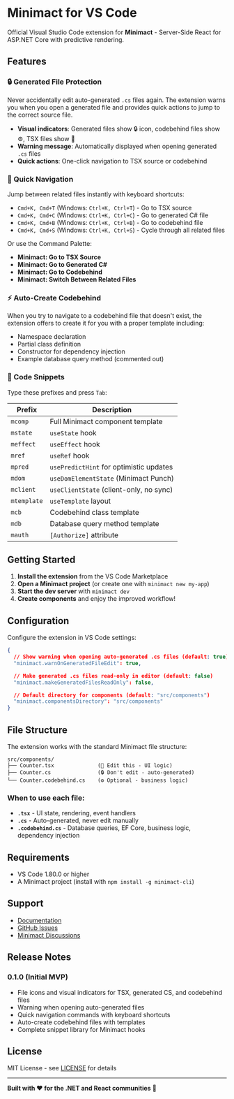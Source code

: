 # Minimact for VS Code

Official Visual Studio Code extension for **Minimact** - Server-Side React for ASP.NET Core with predictive rendering.

## Features

### 🔒 Generated File Protection

Never accidentally edit auto-generated `.cs` files again. The extension warns you when you open a generated file and provides quick actions to jump to the correct source file.

- **Visual indicators**: Generated files show 🔒 icon, codebehind files show ⚙️, TSX files show 📘
- **Warning message**: Automatically displayed when opening generated `.cs` files
- **Quick actions**: One-click navigation to TSX source or codebehind

### 🚀 Quick Navigation

Jump between related files instantly with keyboard shortcuts:

- `Cmd+K, Cmd+T` (Windows: `Ctrl+K, Ctrl+T`) - Go to TSX source
- `Cmd+K, Cmd+C` (Windows: `Ctrl+K, Ctrl+C`) - Go to generated C# file
- `Cmd+K, Cmd+B` (Windows: `Ctrl+K, Ctrl+B`) - Go to codebehind file
- `Cmd+K, Cmd+S` (Windows: `Ctrl+K, Ctrl+S`) - Cycle through all related files

Or use the Command Palette:
- **Minimact: Go to TSX Source**
- **Minimact: Go to Generated C#**
- **Minimact: Go to Codebehind**
- **Minimact: Switch Between Related Files**

### ⚡ Auto-Create Codebehind

When you try to navigate to a codebehind file that doesn't exist, the extension offers to create it for you with a proper template including:
- Namespace declaration
- Partial class definition
- Constructor for dependency injection
- Example database query method (commented out)

### 📝 Code Snippets

Type these prefixes and press `Tab`:

| Prefix | Description |
|--------|-------------|
| `mcomp` | Full Minimact component template |
| `mstate` | `useState` hook |
| `meffect` | `useEffect` hook |
| `mref` | `useRef` hook |
| `mpred` | `usePredictHint` for optimistic updates |
| `mdom` | `useDomElementState` (Minimact Punch) |
| `mclient` | `useClientState` (client-only, no sync) |
| `mtemplate` | `useTemplate` layout |
| `mcb` | Codebehind class template |
| `mdb` | Database query method template |
| `mauth` | `[Authorize]` attribute |

## Getting Started

1. **Install the extension** from the VS Code Marketplace
2. **Open a Minimact project** (or create one with `minimact new my-app`)
3. **Start the dev server** with `minimact dev`
4. **Create components** and enjoy the improved workflow!

## Configuration

Configure the extension in VS Code settings:

```json
{
  // Show warning when opening auto-generated .cs files (default: true)
  "minimact.warnOnGeneratedFileEdit": true,

  // Make generated .cs files read-only in editor (default: false)
  "minimact.makeGeneratedFilesReadOnly": false,

  // Default directory for components (default: "src/components")
  "minimact.componentsDirectory": "src/components"
}
```

## File Structure

The extension works with the standard Minimact file structure:

```
src/components/
├── Counter.tsx              (📘 Edit this - UI logic)
├── Counter.cs               (🔒 Don't edit - auto-generated)
└── Counter.codebehind.cs    (⚙️ Optional - business logic)
```

### When to use each file:

- **`.tsx`** - UI state, rendering, event handlers
- **`.cs`** - Auto-generated, never edit manually
- **`.codebehind.cs`** - Database queries, EF Core, business logic, dependency injection

## Requirements

- VS Code 1.80.0 or higher
- A Minimact project (install with `npm install -g minimact-cli`)

## Support

- [Documentation](https://github.com/minimact/minimact)
- [GitHub Issues](https://github.com/minimact/minimact-vscode/issues)
- [Minimact Discussions](https://github.com/minimact/minimact/discussions)

## Release Notes

### 0.1.0 (Initial MVP)

- File icons and visual indicators for TSX, generated CS, and codebehind files
- Warning when opening auto-generated files
- Quick navigation commands with keyboard shortcuts
- Auto-create codebehind files with templates
- Complete snippet library for Minimact hooks

## License

MIT License - see [LICENSE](LICENSE) for details

---

**Built with ❤️ for the .NET and React communities** 🌵
